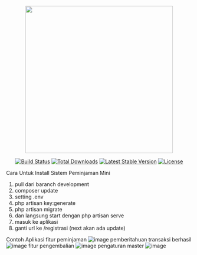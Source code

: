 <p align="center"><a href="https://laravel.com" target="_blank"><img src="https://raw.githubusercontent.com/laravel/art/master/logo-lockup/5%20SVG/2%20CMYK/1%20Full%20Color/laravel-logolockup-cmyk-red.svg" width="400"></a></p>

<p align="center">
<a href="https://travis-ci.org/laravel/framework"><img src="https://travis-ci.org/laravel/framework.svg" alt="Build Status"></a>
<a href="https://packagist.org/packages/laravel/framework"><img src="https://img.shields.io/packagist/dt/laravel/framework" alt="Total Downloads"></a>
<a href="https://packagist.org/packages/laravel/framework"><img src="https://img.shields.io/packagist/v/laravel/framework" alt="Latest Stable Version"></a>
<a href="https://packagist.org/packages/laravel/framework"><img src="https://img.shields.io/packagist/l/laravel/framework" alt="License"></a>
</p>


Cara Untuk Install Sistem Peminjaman Mini

1. pull dari baranch development
2. composer update
3. setting .env
4. php artisan key:generate
5. php artisan migrate
6. dan langsung start dengan php artisan serve
7. masuk ke aplikasi
8. ganti url ke /registrasi (next akan ada update)


Contoh Aplikasi
fitur peminjaman
![image](https://user-images.githubusercontent.com/52590303/139216458-1e1fba80-371c-41bd-b065-578d1b7f2e28.png)
pemberitahuan transaksi berhasil
![image](https://user-images.githubusercontent.com/52590303/139216608-ed668054-d550-4d02-9114-2563f314e534.png)
fitur pengembalian
![image](https://user-images.githubusercontent.com/52590303/139216689-d2e1d217-8de1-4fff-93d4-13f9ddfcd301.png)
pengaturan master
![image](https://user-images.githubusercontent.com/52590303/139216959-ae6214e8-22a3-4e22-a9d5-7e2d9ceb1458.png)


